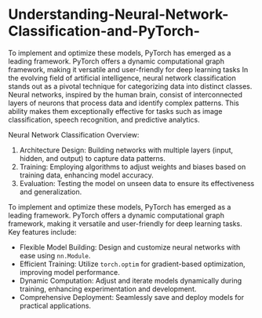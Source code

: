 # Understanding-Neural-Network-Classification-and-PyTorch-
To implement and optimize these models, PyTorch has emerged as a leading framework. PyTorch offers a dynamic computational graph framework, making it versatile and user-friendly for deep learning tasks
In the evolving field of artificial intelligence, neural network classification stands out as a pivotal technique for categorizing data into distinct classes. Neural networks, inspired by the human brain, consist of interconnected layers of neurons that process data and identify complex patterns. This ability makes them exceptionally effective for tasks such as image classification, speech recognition, and predictive analytics.

Neural Network Classification Overview:
1. Architecture Design: Building networks with multiple layers (input, hidden, and output) to capture data patterns.
2. Training: Employing algorithms to adjust weights and biases based on training data, enhancing model accuracy.
3. Evaluation: Testing the model on unseen data to ensure its effectiveness and generalization.

To implement and optimize these models, PyTorch has emerged as a leading framework. PyTorch offers a dynamic computational graph framework, making it versatile and user-friendly for deep learning tasks. Key features include:

- Flexible Model Building: Design and customize neural networks with ease using `nn.Module`.
- Efficient Training: Utilize `torch.optim` for gradient-based optimization, improving model performance.
- Dynamic Computation: Adjust and iterate models dynamically during training, enhancing experimentation and development.
- Comprehensive Deployment: Seamlessly save and deploy models for practical applications.

